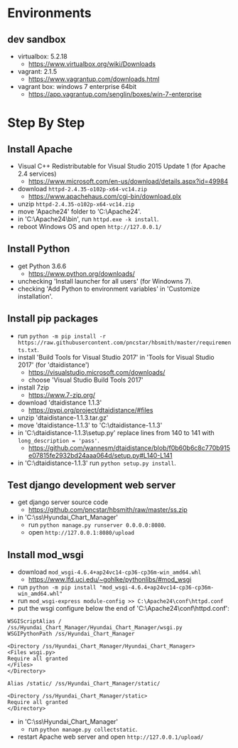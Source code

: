 # Environments

## dev sandbox

- virtualbox: 5.2.18
    - https://www.virtualbox.org/wiki/Downloads
- vagrant: 2.1.5
    - https://www.vagrantup.com/downloads.html
- vagrant box: windows 7 enterprise 64bit
    - https://app.vagrantup.com/senglin/boxes/win-7-enterprise

# Step By Step

## Install Apache

- Visual C++ Redistributable for Visual Studio 2015 Update 1 (for Apache 2.4 services)
    - https://www.microsoft.com/en-us/download/details.aspx?id=49984
- download `httpd-2.4.35-o102p-x64-vc14.zip`
    - https://www.apachehaus.com/cgi-bin/download.plx
- unzip `httpd-2.4.35-o102p-x64-vc14.zip`
- move 'Apache24' folder to 'C:\Apache24'.
- in 'C:\Apache24\bin\', run `httpd.exe -k install`.
- reboot Windows OS and open `http://127.0.0.1/`

## Install Python

- get Python 3.6.6
    - https://www.python.org/downloads/
- unchecking 'Install launcher for all users' (for Windowns 7).
- checking 'Add Python to environment variables' in 'Customize installation'.

## Install pip packages

- run `python -m pip install -r https://raw.githubusercontent.com/pncstar/hbsmith/master/requirements.txt`.
- install 'Build Tools for Visual Studio 2017' in 'Tools for Visual Studio 2017' (for 'dtaidistance')
    - https://visualstudio.microsoft.com/downloads/
    - choose 'Visual Studio Build Tools 2017'
- install 7zip
    - https://www.7-zip.org/
- download 'dtaidistance 1.1.3'
    - https://pypi.org/project/dtaidistance/#files
- unzip 'dtaidistance-1.1.3.tar.gz'
- move 'dtaidistance-1.1.3' to 'C:\dtaidistance-1.1.3'
- in 'C:\dtaidistance-1.1.3\setup.py' replace lines from 140 to 141 with `long_description = 'pass'`.
    - https://github.com/wannesm/dtaidistance/blob/f0b60b6c8c770b915e07815fe2932bd24aaa064d/setup.py#L140-L141
- in 'C:\dtaidistance-1.1.3\' run `python setup.py install`.

## Test django development web server

- get django server source code
    - https://github.com/pncstar/hbsmith/raw/master/ss.zip
- in 'C:\ss\Hyundai_Chart_Manager\'
    - run `python manage.py runserver 0.0.0.0:8080`.
    - open `http://127.0.0.1:8080/upload`

## Install mod_wsgi

- download `mod_wsgi‑4.6.4+ap24vc14‑cp36‑cp36m‑win_amd64.whl`
    - https://www.lfd.uci.edu/~gohlke/pythonlibs/#mod_wsgi
- run `python -m pip install "mod_wsgi-4.6.4+ap24vc14-cp36-cp36m-win_amd64.whl"`
- run `mod_wsgi-express module-config >> C:\Apache24\conf\httpd.conf`
- put the wsgi configure below the end of 'C:\Apache24\conf\httpd.conf':

```
WSGIScriptAlias / /ss/Hyundai_Chart_Manager/Hyundai_Chart_Manager/wsgi.py
WSGIPythonPath /ss/Hyundai_Chart_Manager

<Directory /ss/Hyundai_Chart_Manager/Hyundai_Chart_Manager>
<Files wsgi.py>
Require all granted
</Files>
</Directory>

Alias /static/ /ss/Hyundai_Chart_Manager/static/

<Directory /ss/Hyundai_Chart_Manager/static>
Require all granted
</Directory>
```

- in 'C:\ss\Hyundai_Chart_Manager\'
    - run `python manage.py collectstatic`.
- restart Apache web server and open `http://127.0.0.1/upload/`
